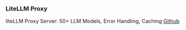 ### LiteLLM Proxy
liteLLM Proxy Server: 50+ LLM Models, Error Handling, Caching
[Github](https://github.com/BerriAI/litellm/tree/main/proxy-server)